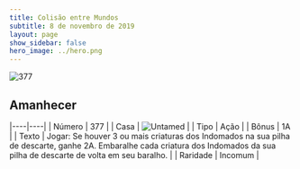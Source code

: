 ```yaml
---
title: Colisão entre Mundos
subtitle: 8 de novembro de 2019
layout: page
show_sidebar: false
hero_image: ../hero.png
---
```


![377](https://cdn.keyforgegame.com/media/card_front/pt/452_377_6F5WGC56WV2C_pt.png)

## Amanhecer

|----|----|
| Número | 377 |
| Casa | ![Untamed](https://archonarcana.com/images/thumb/b/bd/Untamed.png/22px-Untamed.png "Indomados") |
| Tipo | Ação |
| Bônus | 1A |
| Texto | Jogar: Se houver 3 ou mais criaturas dos Indomados na sua pilha de descarte, ganhe 2A. Embaralhe cada criatura dos Indomados da sua pilha de descarte de volta em seu baralho. |
| Raridade | Incomum |
